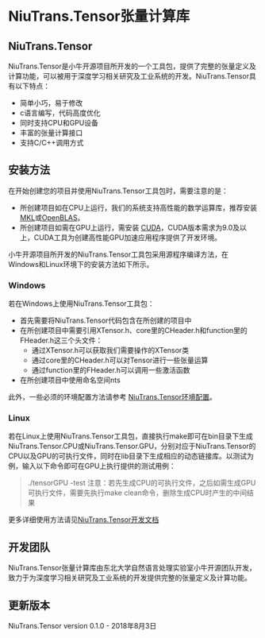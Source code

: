 # NiuTrans.Tensor张量计算库

## NiuTrans.Tensor

NiuTrans.Tensor是小牛开源项目所开发的一个工具包，提供了完整的张量定义及计算功能，可以被用于深度学习相关研究及工业系统的开发。NiuTrans.Tensor具有以下特点：

* 简单小巧，易于修改
* c语言编写，代码高度优化
* 同时支持CPU和GPU设备
* 丰富的张量计算接口
* 支持C/C++调用方式

## 安装方法

在开始创建您的项目并使用NiuTrans.Tensor工具包时，需要注意的是：

* 所创建项目如在CPU上运行，我们的系统支持高性能的数学运算库，推荐安装[MKL](https://software.intel.com/en-us/mkl)或[OpenBLAS](http://www.openblas.net/)。
* 所创建项目如需在GPU上运行，需安装 [CUDA](https://developer.nvidia.com/cuda-downloads)，CUDA版本需求为9.0及以上，CUDA工具为创建高性能GPU加速应用程序提供了开发环境。

小牛开源项目所开发的NiuTrans.Tensor工具包采用源程序编译方法，在Windows和Linux环境下的安装方法如下所示。

### Windows

若在Windows上使用NiuTrans.Tensor工具包：

* 首先需要将NiuTrans.Tensor代码包含在所创建的项目中
* 在所创建项目中需要引用XTensor.h、core里的CHeader.h和function里的FHeader.h这三个头文件：
    * 通过XTensor.h可以获取我们需要操作的XTensor类
    * 通过core里的CHeader.h可以对Tensor进行一些张量运算
    * 通过function里的FHeader.h可以调用一些激活函数
* 在所创建项目中使用命名空间nts

此外，一些必须的环境配置方法请参考 [NiuTrans.Tensor环境配置](https://github.com/NiuTrans/NiuTrans.Tensor/blob/master/Configuration.md)。

### Linux

若在Linux上使用NiuTrans.Tensor工具包，直接执行make即可在bin目录下生成NiuTrans.Tensor.CPU或NiuTrans.Tensor.GPU，分别对应于NiuTrans.Tensor的CPU以及GPU的可执行文件，同时在lib目录下生成相应的动态链接库。以测试为例，输入以下命令即可在GPU上执行提供的测试用例：
>./tensorGPU -test 
注意：若先生成CPU的可执行文件，之后如需生成GPU可执行文件，需要先执行make clean命令，删除生成CPU时产生的中间结果

更多详细使用方法请见[NiuTrans.Tensor开发文档](http://niutrans.com/openSource/niutensor/index.html)


## 开发团队

NiuTrans.Tensor张量计算库由东北大学自然语言处理实验室小牛开源团队开发，致力于为深度学习相关研究及工业系统的开发提供完整的张量定义及计算功能。

## 更新版本

NiuTrans.Tensor version 0.1.0 - 2018年8月3日
